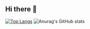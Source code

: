 ## Hi there 👋

[![Top Langs](https://github-readme-stats.vercel.app/api/top-langs/?username=bobaesj)](https://github.com/anuraghazra/github-readme-stats)
![Anurag's GitHub stats](https://github-readme-stats.vercel.app/api?username=bobaesj&hide=contribs,prs&show_icons=true&theme=테마)

